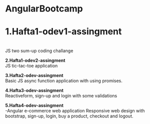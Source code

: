 # AngularBootcamp

<h1>1.Hafta1-odev1-assingment</h1> </br>
JS two sum-up coding challange </hr>

<strong>2.Hafta1-odev2-assingment</strong> </br>
JS tic-tac-toe application</hr>

<strong>3.Hafta2-odev-assingment</strong> </br>
Basic JS async function application with using promises.</hr>

<strong>4.Hafta3-odev-assingment</strong> </br>
Reactiveform, sign-up and login with some validations </hr>


<strong>5.Hafta4-odev-assingment</strong> </br>
-Angular e-commerce web application
Responsive web design with bootstrap, sign-up, login, buy a product, checkout and logout.
